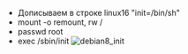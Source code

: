 
- Дописываем в строке linux16 "init=/bin/sh"
- mount -o remount, rw /
- passwd root
- exec /sbin/init
![debian8_init](https://github.com/kyourselfer/OTUS_LinuxAdmin201804/blob/master/lesson4_boot/debian8_init_.jpeg)

